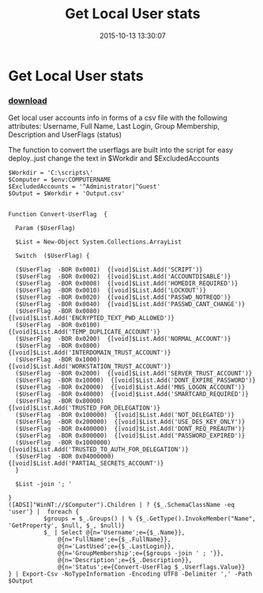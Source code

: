 ﻿---
pid:            6045
poster:         Michael Wulff
title:          Get Local User stats
date:           2015-10-13 13:30:07
format:         posh
parent:         0
parent:         0

---

# Get Local User stats

### [download](6045.ps1)

Get local user accounts info in forms of a csv file with the following attributes:
Username, Full Name, Last Login, Group Membership, Description and UserFlags (status)

The function to convert the userflags are built into the script for easy deploy..just change the text in $Workdir and $ExcludedAccounts

```posh
$Workdir = 'C:\scripts\'
$Computer = $env:COMPUTERNAME
$ExcludedAccounts = '^Administrator|^Guest'
$Output = $Workdir + 'Output.csv'


Function Convert-UserFlag  {

  Param ($UserFlag)

  $List = New-Object System.Collections.ArrayList

  Switch  ($UserFlag) {

  ($UserFlag  -BOR 0x0001)  {[void]$List.Add('SCRIPT')}
  ($UserFlag  -BOR 0x0002)  {[void]$List.Add('ACCOUNTDISABLE')}
  ($UserFlag  -BOR 0x0008)  {[void]$List.Add('HOMEDIR_REQUIRED')}
  ($UserFlag  -BOR 0x0010)  {[void]$List.Add('LOCKOUT')}
  ($UserFlag  -BOR 0x0020)  {[void]$List.Add('PASSWD_NOTREQD')}
  ($UserFlag  -BOR 0x0040)  {[void]$List.Add('PASSWD_CANT_CHANGE')}
  ($UserFlag  -BOR 0x0080)  {[void]$List.Add('ENCRYPTED_TEXT_PWD_ALLOWED')}
  ($UserFlag  -BOR 0x0100)  {[void]$List.Add('TEMP_DUPLICATE_ACCOUNT')}
  ($UserFlag  -BOR 0x0200)  {[void]$List.Add('NORMAL_ACCOUNT')}
  ($UserFlag  -BOR 0x0800)  {[void]$List.Add('INTERDOMAIN_TRUST_ACCOUNT')}
  ($UserFlag  -BOR 0x1000)  {[void]$List.Add('WORKSTATION_TRUST_ACCOUNT')}
  ($UserFlag  -BOR 0x2000)  {[void]$List.Add('SERVER_TRUST_ACCOUNT')}
  ($UserFlag  -BOR 0x10000)  {[void]$List.Add('DONT_EXPIRE_PASSWORD')}
  ($UserFlag  -BOR 0x20000)  {[void]$List.Add('MNS_LOGON_ACCOUNT')}
  ($UserFlag  -BOR 0x40000)  {[void]$List.Add('SMARTCARD_REQUIRED')}
  ($UserFlag  -BOR 0x80000)  {[void]$List.Add('TRUSTED_FOR_DELEGATION')}
  ($UserFlag  -BOR 0x100000)  {[void]$List.Add('NOT_DELEGATED')}
  ($UserFlag  -BOR 0x200000)  {[void]$List.Add('USE_DES_KEY_ONLY')}
  ($UserFlag  -BOR 0x400000)  {[void]$List.Add('DONT_REQ_PREAUTH')}
  ($UserFlag  -BOR 0x800000)  {[void]$List.Add('PASSWORD_EXPIRED')}
  ($UserFlag  -BOR 0x1000000)  {[void]$List.Add('TRUSTED_TO_AUTH_FOR_DELEGATION')}
  ($UserFlag  -BOR 0x04000000)  {[void]$List.Add('PARTIAL_SECRETS_ACCOUNT')}
  }

  $List -join '; '

}
([ADSI]"WinNT://$Computer").Children | ? {$_.SchemaClassName -eq 'user'} |  foreach {
          $groups = $_.Groups() | % {$_.GetType().InvokeMember("Name", 'GetProperty', $null, $_, $null)}
          $_ | Select @{n='Username';e={$_.Name}},
              @{n='FullName';e={$_.FullName}},
              @{n='LastUsed';e={$_.LastLogin}},
              @{n='GroupMembership';e={$groups -join ' ; '}},
              @{n='Description';e={$_.Description}},
              @{n='Status';e={Convert-UserFlag $_.Userflags.Value}}
} | Export-Csv -NoTypeInformation -Encoding UTF8 -Delimiter ',' -Path $Output
```
